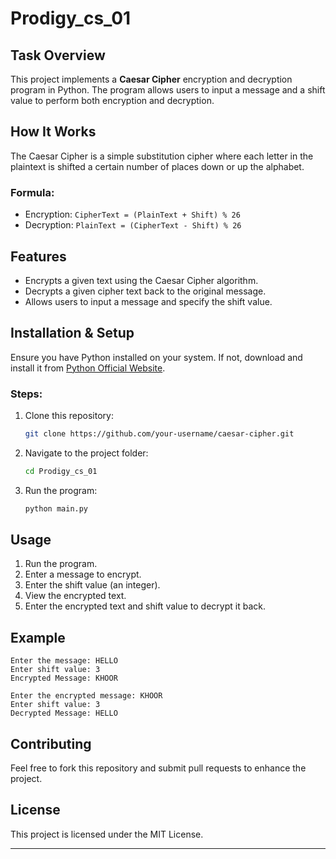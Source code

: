 ﻿# Prodigy_cs_01

## Task Overview
This project implements a **Caesar Cipher** encryption and decryption program in Python. The program allows users to input a message and a shift value to perform both encryption and decryption.

## How It Works
The Caesar Cipher is a simple substitution cipher where each letter in the plaintext is shifted a certain number of places down or up the alphabet.

### Formula:
- Encryption: `CipherText = (PlainText + Shift) % 26`
- Decryption: `PlainText = (CipherText - Shift) % 26`

## Features
- Encrypts a given text using the Caesar Cipher algorithm.
- Decrypts a given cipher text back to the original message.
- Allows users to input a message and specify the shift value.

## Installation & Setup
Ensure you have Python installed on your system. If not, download and install it from [Python Official Website](https://www.python.org/downloads/).

### Steps:
1. Clone this repository:
   ```bash
   git clone https://github.com/your-username/caesar-cipher.git
   ```
2. Navigate to the project folder:
   ```bash
   cd Prodigy_cs_01
   ```
3. Run the program:
   ```bash
   python main.py
   ```

## Usage
1. Run the program.
2. Enter a message to encrypt.
3. Enter the shift value (an integer).
4. View the encrypted text.
5. Enter the encrypted text and shift value to decrypt it back.

## Example
```
Enter the message: HELLO
Enter shift value: 3
Encrypted Message: KHOOR

Enter the encrypted message: KHOOR
Enter shift value: 3
Decrypted Message: HELLO
```


## Contributing
Feel free to fork this repository and submit pull requests to enhance the project.

## License
This project is licensed under the MIT License.

---
